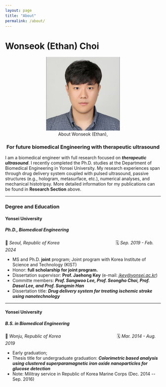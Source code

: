 ```yaml
---
layout: page
title: "About"
permalink: /about/
---
```



# Wonseok (Ethan) Choi

<center> <img src="/assets/image/Photo/Photo_wonseok.png" alt="Photo_wonseok" style="zoom:33%;" /> </center>

<center> About Wonseok (Ethan), </center>

### <center> For future biomedical Engineering with therapeutic ultrasound </center>

I am a biomedical engineer with full research focused on ***therapeutic ultrasound***. I recently completed the Ph.D. studies at the Department of Biomedical Engineering in Yonsei University. My research experiences span through drug delivery system coupled with pulsed ultrasound, passive structures (e.g., hologram, metasurface, etc.), numerical analyses, and mechanical histotripsy. More detailed information for my publications can be found in **Research Section** above.

------

### Degree and Education

#### **Yonsei University**  

##### *Ph.D., Biomedical Engineering*  

📍 *Seoul, Republic of Korea*					&nbsp;&nbsp;&nbsp;&nbsp;&nbsp;&nbsp;&nbsp;&nbsp;&nbsp;&nbsp;&nbsp;&nbsp;&nbsp;&nbsp;&nbsp;&nbsp;&nbsp;&nbsp;&nbsp;&nbsp;&nbsp;&nbsp;&nbsp;&nbsp;&nbsp;&nbsp;&nbsp;&nbsp;&nbsp;&nbsp;&nbsp;&nbsp;&nbsp;&nbsp;&nbsp;&nbsp;&nbsp;&nbsp;&nbsp;&nbsp;&nbsp;&nbsp;&nbsp;&nbsp; 🗓 *Sep. 2019 - Feb. 2024*  

- MS and Ph.D. **joint** program; Joint program with Korea Institute of Science and Technology (KIST)
- Honor: **full scholarship for joint program.** 
- Dissertation supervisor: **Prof. Jaehong Key** (e-mail: *jkey@yonsei.ac.kr*)  
- Committe members: ***Prof. Sangwoo Lee, Prof. Seongho Choi, Prof. Dasol Lee, and Prof. Sungmin Han***
- Dissertation title: ***Drug delivery system for treating ischemic stroke using nanotechnology***

---

#### **Yonsei University**  

##### *B.S. in Biomedical Engineering*  

📍 *Wonju, Republic of Korea* 				&nbsp;&nbsp;&nbsp;&nbsp;&nbsp;&nbsp;&nbsp;&nbsp;&nbsp;&nbsp;&nbsp;&nbsp;&nbsp;&nbsp;&nbsp;&nbsp;&nbsp;&nbsp;&nbsp;&nbsp;&nbsp;&nbsp;&nbsp;&nbsp;&nbsp;&nbsp;&nbsp;&nbsp;&nbsp;&nbsp;&nbsp;&nbsp;&nbsp;&nbsp;&nbsp;&nbsp;&nbsp;&nbsp;&nbsp;&nbsp;&nbsp;&nbsp;&nbsp;&nbsp; 🗓 *Mar. 2014 - Aug. 2019*  

- Early graduation;
- Thesis title for undergraduate graduation: ***Colorimetric based analysis using clustered superparamagnetic iron oxide nanoparticles for glucose detection***
- Note: Militray service in Republic of Korea Marine Corps (Dec. 2014 -- Sep. 2016)
